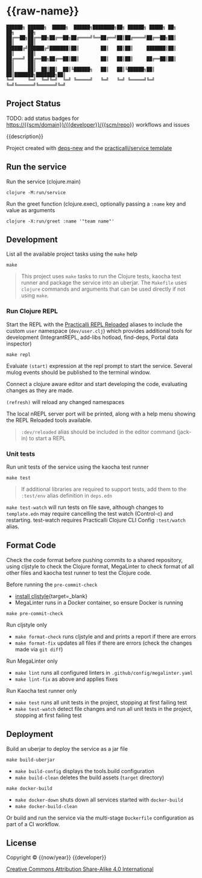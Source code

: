 # {{raw-name}}

```none
██████╗ ██████╗  █████╗  ██████╗████████╗██╗ ██████╗ █████╗ ██╗     ██╗     ██╗
██╔══██╗██╔══██╗██╔══██╗██╔════╝╚══██╔══╝██║██╔════╝██╔══██╗██║     ██║     ██║
██████╔╝██████╔╝███████║██║        ██║   ██║██║     ███████║██║     ██║     ██║
██╔═══╝ ██╔══██╗██╔══██║██║        ██║   ██║██║     ██╔══██║██║     ██║     ██║
██║     ██║  ██║██║  ██║╚██████╗   ██║   ██║╚██████╗██║  ██║███████╗███████╗██║
╚═╝     ╚═╝  ╚═╝╚═╝  ╚═╝ ╚═════╝   ╚═╝   ╚═╝ ╚═════╝╚═╝  ╚═╝╚══════╝╚══════╝╚═╝
```

## Project Status

TODO: add status badges for <https://{{scm/domain}}/{{developer}}/{{scm/repo>}} workflows and issues

{{description}}

Project created with [deps-new](https://github.com/seancorfield/deps-new) and the [practicalli/service template](https://github.com/practicalli/project-templates)

## Run the service

Run the service (clojure.main)

```shell
clojure -M:run/service
```

Run the greet function (clojure.exec), optionally passing a `:name` key and value as arguments

```shell
clojure -X:run/greet :name '"team name"'
```

## Development

List all the available project tasks using the `make` help

```shell
make
```

> This project uses `make` tasks to run the Clojure tests, kaocha test runner and package the service into an uberjar.  The `Makefile` uses `clojure` commands and arguments that can be used directly if not using `make`.

### Run Clojure REPL

Start the REPL with the [Practicalli REPL Reloaded](https://practical.li/clojure/clojure-cli/repl-reloaded/) aliases to include the custom `user` namespace (`dev/user.clj`) which provides additional tools for development (IntegrantREPL, add-libs hotload, find-deps, Portal data inspector)

```shell
make repl
```

Evaluate `(start)` expression at the repl prompt to start the service.  Several mulog events should be published to the terminal window.

Connect a clojure aware editor and start developing the code, evaluating changes as they are made.

`(refresh)` will reload any changed namespaces

The local nREPL server port will be printed, along with a help menu showing the REPL Reloaded tools available.

> `:dev/reloaded` alias should be included in the editor command (jack-in) to start a REPL

### Unit tests

Run unit tests of the service using the kaocha test runner

```shell
make test
```

> If additional libraries are required to support tests, add them to the `:test/env` alias definition in `deps.edn`

`make test-watch` will run tests on file save, although changes to `template.edn` may require cancelling the test watch (Control-c) and restarting.  test-watch requires Practicalli Clojure CLI Config `:test/watch` alias.

## Format Code

Check the code format before pushing commits to a shared repository, using cljstyle to check the Clojure format, MegaLinter to check format of all other files and kaocha test runner to test the Clojure code.

Before running the `pre-commit-check`

- [install cljstyle](https://github.com/greglook/cljstyle/releases){target=_blank}
- MegaLinter runs in a Docker container, so ensure Docker is running

```shell
make pre-commit-check
```

Run cljstyle only

- `make format-check` runs cljstyle and and prints a report if there are errors
- `make format-fix` updates all files if there are errors (check the changes made via `git diff`)

Run MegaLinter only

- `make lint` runs all configured linters in `.github/config/megalinter.yaml`
- `make lint-fix` as above and applies fixes

Run Kaocha test runner only

- `make test` runs all unit tests in the project, stopping at first failing test
- `make test-watch` detect file changes and run all unit tests in the project, stopping at first failing test


## Deployment

Build an uberjar to deploy the service as a jar file

```shell
make build-uberjar
```

- `make build-config` displays the tools.build configuration
- `make build-clean` deletes the build assets (`target` directory)

```shell
make docker-build
```

- `make docker-down` shuts down all services started with `docker-build`
- `make docker-build-clean`

Or build and run the service via the multi-stage `Dockerfile` configuration as part of a CI workflow.


## License

Copyright © {{now/year}} {{developer}}

[Creative Commons Attribution Share-Alike 4.0 International](http://creativecommons.org/licenses/by-sa/4.0/")
